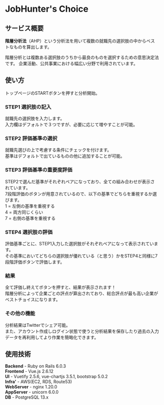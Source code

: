 # JobHunter's Choice

## サービス概要
**階層分析法**（AHP）という分析法を用いて複数の就職先の選択肢の中からベストなものを算出します。

階層分析とは複数ある選択肢のうちから最良のものを選択するための意思決定法です。
企業活動、公共事業における幅広い分野で利用されています。

## 使い方
トップページのSTARTボタンを押すと分析開始。

### STEP1 選択肢の記入 
就職先の選択肢を入力します。  
入力欄はデフォルトで３つですが、必要に応じて増やすことが可能。

### STEP2 評価基準の選択
就職先選びの上で考慮する条件にチェックを付けます。  
基準はデフォルトで出ているものの他に追加することが可能。

### STEP3 評価基準の重要度評価
STEP2で選んだ基準がそれぞれペアになっており、全ての組み合わせが表示されています。  
7段階評価のボタンが用意されているので、以下の基準でどちらを重視するか選びます。  
1 = 左側の基準を重視する  
4 = 両方同じくらい  
7 = 右側の基準を重視する  

### STEP4 選択肢の評価
評価基準ごとに、STEP1入力した選択肢がそれぞれペアになって表示されています。  
その基準においてどちらの選択肢が優れている（と思う）かをSTEP4と同様に7段階評価ボタンで評価します。

### 結果
全て評価し終えてボタンを押すと、結果が表示されます！  
階層分析によって企業ごとの評点が算出されており、総合評点が最も高い企業がベストチョイスになります。

### その他の機能
分析結果はTwitterでシェア可能。  
また、アカウント作成しログイン状態で使うと分析結果を保存したり過去の入力データを再利用してより作業を簡略化できます。

## 使用技術
**Backend** - Ruby on Rails 6.0.3  
**Frontend** - Vue.js 2.6.12  
**UI** - Vuetify 2.5.6, vue-chartjs 3.5.1, bootstrap 5.0.2  
**Infra'** - AWS(EC2, RDS, Route53)  
**WebServer** - nginx 1.20.0  
**AppServer** - unicorn 6.0.0  
**DB** - PostgreSQL 13.x
